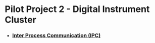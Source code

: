 # Pilot Project 2 - Digital Instrument Cluster


- ### [Inter Process Communication (IPC)](https://github.com/jacey-h/Pilot-Project-2/tree/main/reference/IPC)
